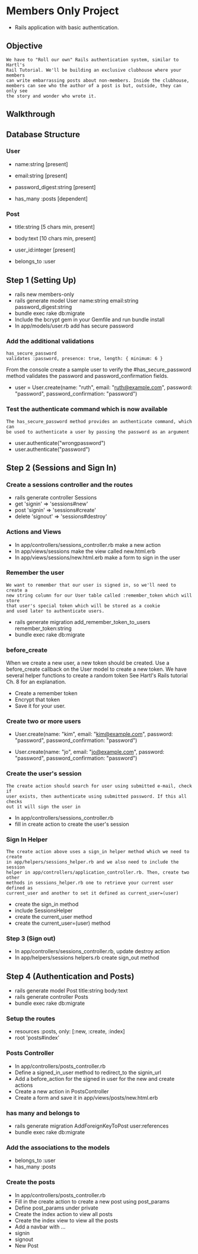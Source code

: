 # Members Only Project

- Rails application with basic authentication.

## Objective

    We have to "Roll our own" Rails authentication system, similar to Hartl's 
    Rail Tutorial. We'll be building an exclusive clubhouse where your members 
    can write embarrassing posts about non-members. Inside the clubhouse, 
    members can see who the author of a post is but, outside, they can only see 
    the story and wonder who wrote it.

## Walkthrough

## Database Structure

### User

- name:string 	 		 [present] 		
- email:string 		 	 [present]
- password_digest:string [present]

- has_many :posts 	 	 [dependent]

### Post

- title:string 		 	 [5 chars min, present]
- body:text 		 	 [10 chars min, present]
- user_id:integer 	 	 [present]

- belongs_to :user

## Step 1 (Setting Up)

- rails new members-only
- rails generate model User name:string email:string password_digest:string
- bundle exec rake db:migrate
- Include the bcrypt gem in your Gemfile and run bundle install
- In app/models/user.rb add has secure password

###  Add the additional validations

    has_secure_password
    validates :password, presence: true, length: { minimum: 6 }

From the console create a sample user to verify the #has_secure_password method 
validates the password and password_confirmation fields.

- user = User.create(name: "ruth", email: "ruth@example.com", password: "password", password_confirmation: "password")

### Test the authenticate command which is now available

    The has_secure_password method provides an authenticate command, which can 
    be used to authenticate a user by passing the password as an argument

- user.authenticate("wrongpassword")
- user.authenticate("password")

## Step 2 (Sessions and Sign In)

### Create a sessions controller and the routes

- rails generate controller Sessions
- get     'signin'   =>  'sessions#new'
- post    'signin'   =>  'sessions#create'
- delete  'signout'  =>  'sessions#destroy'

### Actions and Views

- In app/controllers/sessions_controller.rb make a new action
- In app/views/sessions make the view called new.html.erb
- In app/views/sessions/new.html.erb make a form to sign in the user

### Remember the user

    We want to remember that our user is signed in, so we'll need to create a 
    new string column for our User table called :remember_token which will store 
    that user's special token which will be stored as a cookie 
    and used later to authenticate users.

- rails generate migration add_remember_token_to_users remember_token:string
- bundle exec rake db:migrate

### before_create

When we create a new user, a new token should be created. Use a before_create 
callback on the User model to create a new token. We have several helper functions 
to create a random token See Hartl's Rails tutorial Ch. 8 for an explanation.

- Create a remember token
- Encrypt that token
- Save it for your user.

### Create two or more users

- User.create(name: "kim", email: "kim@example.com", password: "password", password_confirmation: "password")

- User.create(name: "jo", email: "jo@example.com", password: "password", password_confirmation: "password")

### Create the user's session

    The create action should search for user using submitted e-mail, check if 
    user exists, then authenticate using submitted password. If this all checks 
    out it will sign the user in

- In app/controllers/sessions_controller.rb 
- fill in create action to create the user's session

### Sign In Helper

    The create action above uses a sign_in helper method which we need to create 
    in app/helpers/sessions_helper.rb and we also need to include the session 
    helper in app/controllers/application_controller.rb. Then, create two other 
    methods in sessions_helper.rb one to retrieve your current user defined as 
    current_user and another to set it defined as current_user=(user)

- create the sign_in method
- include SessionsHelper
- create the current_user method
- create the current_user=(user) method

### Step 3 (Sign out)

- In app/controllers/sessions_controller.rb, update destroy action
- In app/helpers/sessions helpers.rb create sign_out method

## Step 4 (Authentication and Posts)

- rails generate model Post title:string body:text
- rails generate controller Posts
- bundle exec rake db:migrate

### Setup the routes

- resources :posts, only: [:new, :create, :index]
- root 'posts#index'

### Posts Controller

- In app/controllers/posts_controller.rb
- Define a signed_in_user method to redirect_to the signin_url
- Add a before_action for the signed in user for the new and create actions
- Create a new action in PostsController
- Create a form and save it in app/views/posts/new.html.erb

### has many and belongs to

- rails generate migration AddForeignKeyToPost user:references
- bundle exec rake db:migrate

### Add the associations to the models

- belongs_to :user
- has_many :posts

### Create the posts

- In app/controllers/posts_controller.rb
- Fill in the create action to create a new post using post_params
- Define post_params under private
- Create the index action to view all posts
- Create the index view to view all the posts
- Add a navbar with ...
- signin 
- signout
- New Post